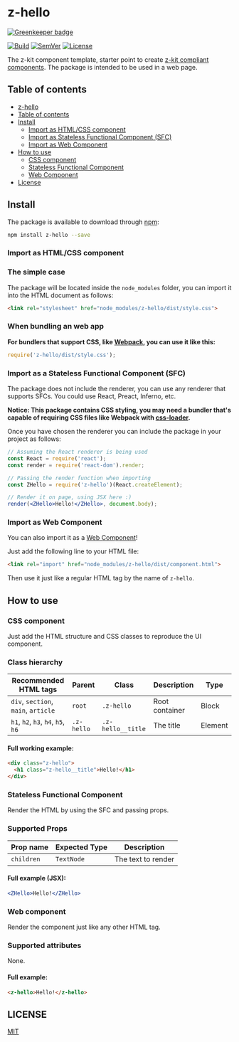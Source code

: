 # <a name="z-hello"></a> z-hello

[![Greenkeeper badge](https://badges.greenkeeper.io/z-kit/z-hello.svg)](https://greenkeeper.io/)

[![Build]](https://travis-ci.org/z-kit/z-hello) [![SemVer]](http://semver.org/) [![License]](LICENSE)

The z-kit component template, starter point to create [z-kit compliant components](https://github.com/z-kit/guide). The package is intended to be used in a web page.

## <a name="toc"></a> Table of contents

- [z-hello](#z-hello)
- [Table of contents](#toc)
- [Install](#install)
  - [Import as HTML/CSS component](#import-css)
  - [Import as Stateless Functional Component (SFC)](#import-sfc)
  - [Import as Web Component](#import-wc)
- [How to use](#howto)
  - [CSS component](#css)
  - [Stateless Functional Component](#sfc)
  - [Web Component](#wc)
- [License](#license)

## <a name="install"></a> Install

The package is available to download through [npm](https://npmjs.com):

```bash
npm install z-hello --save
```

### <a name="import-css"></a> Import as HTML/CSS component

### The simple case

The package will be located inside the `node_modules` folder, you can import it into the HTML document as follows:

```html
<link rel="stylesheet" href="node_modules/z-hello/dist/style.css">
```

### When bundling an web app

**For bundlers that support CSS, like [Webpack](https://webpack.github.io/), you can use it like this:**

```javascript
require('z-hello/dist/style.css');
```

### <a name="import-sfc"></a> Import as a Stateless Functional Component (SFC)

The package does not include the renderer, you can use any renderer that supports SFCs. You could use React, Preact, Inferno, etc.

**Notice: This package contains CSS styling, you may need a bundler that's capable of requiring CSS files like Webpack with [css-loader](https://github.com/webpack/css-loader).**

Once you have chosen the renderer you can include the package in your project as follows:

```jsx
// Assuming the React renderer is being used
const React = require('react');
const render = require('react-dom').render;

// Passing the render function when importing
const ZHello = require('z-hello')(React.createElement);

// Render it on page, using JSX here :)
render(<ZHello>Hello!</ZHello>, document.body);
```

### <a name="import-wc"></a> Import as Web Component

You can also import it as a [Web Component](https://developer.mozilla.org/en-US/docs/Web/Web_Components)!

Just add the following line to your HTML file:

```html
<link rel="import" href="node_modules/z-hello/dist/component.html">
```

Then use it just like a regular HTML tag by the name of `z-hello`.

## <a name="howto"></a> How to use

### <a name="css"></a> CSS component

Just add the HTML structure and CSS classes to reproduce the UI component.

### Class hierarchy

| Recommended HTML tags                   | Parent     | Class             | Description    | Type      |
|-----------------------------------------|------------|-------------------|----------------|-----------|
| `div`, `section`, `main`, `article`     | `root`     | `.z-hello`        | Root container | Block     |
| `h1`, `h2`, `h3`, `h4`, `h5`, `h6`      | `.z-hello` | `.z-hello__title` | The title      | Element   |

#### Full working example:

```html
<div class="z-hello">
  <h1 class="z-hello__title">Hello!</h1>
</div>
```

### <a name="sfc"></a> Stateless Functional Component

Render the HTML by using the SFC and passing props.

### Supported Props

| Prop name               | Expected Type      | Description             |
|-------------------------|--------------------|-------------------------|
| `children`              | `TextNode`         | The text to render      |

#### Full example (JSX):

```jsx
<ZHello>Hello!</ZHello>
```

### <a name="wc"></a> Web component

Render the component just like any other HTML tag.

### Supported attributes

None.

#### Full example:

```html
<z-hello>Hello!</z-hello>
```

## <a name="license"></a> LICENSE

[MIT](LICENSE)

[Build]: https://img.shields.io/travis/z-kit/z-hello.svg
[SemVer]: https://img.shields.io/:semver-%E2%9C%93-brightgreen.svg
[License]: https://img.shields.io/npm/l/z-hello.svg